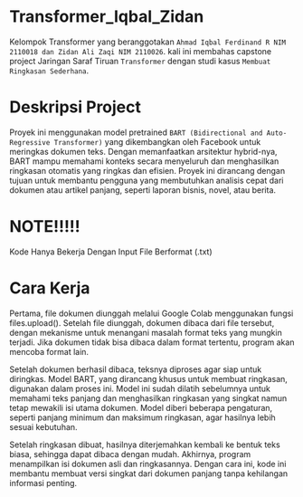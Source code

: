# Transformer_Iqbal_Zidan

Kelompok Transformer yang beranggotakan `Ahmad Iqbal Ferdinand R NIM 2110018 dan Zidan Ali Zaqi NIM 2110026`. kali ini membahas capstone project Jaringan Saraf Tiruan `Transformer` dengan studi kasus `Membuat Ringkasan Sederhana`.

# Deskripsi Project

Proyek ini menggunakan model pretrained `BART (Bidirectional and Auto-Regressive Transformer)` yang dikembangkan oleh Facebook untuk meringkas dokumen teks. Dengan memanfaatkan arsitektur hybrid-nya, BART mampu memahami konteks secara menyeluruh dan menghasilkan ringkasan otomatis yang ringkas dan efisien. Proyek ini dirancang dengan tujuan untuk membantu pengguna yang membutuhkan analisis cepat dari dokumen atau artikel panjang, seperti laporan bisnis, novel, atau berita.

# NOTE!!!!!
Kode Hanya Bekerja Dengan Input File Berformat (.txt)

# Cara Kerja
Pertama, file dokumen diunggah melalui Google Colab menggunakan fungsi files.upload(). Setelah file diunggah, dokumen dibaca dari file tersebut, dengan mekanisme untuk menangani masalah format teks yang mungkin terjadi. Jika dokumen tidak bisa dibaca dalam format tertentu, program akan mencoba format lain.

Setelah dokumen berhasil dibaca, teksnya diproses agar siap untuk diringkas. Model BART, yang dirancang khusus untuk membuat ringkasan, digunakan dalam proses ini. Model ini sudah dilatih sebelumnya untuk memahami teks panjang dan menghasilkan ringkasan yang singkat namun tetap mewakili isi utama dokumen. Model diberi beberapa pengaturan, seperti panjang minimum dan maksimum ringkasan, agar hasilnya lebih sesuai kebutuhan.

Setelah ringkasan dibuat, hasilnya diterjemahkan kembali ke bentuk teks biasa, sehingga dapat dibaca dengan mudah. Akhirnya, program menampilkan isi dokumen asli dan ringkasannya. Dengan cara ini, kode ini membantu membuat versi singkat dari dokumen panjang tanpa kehilangan informasi penting.






